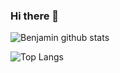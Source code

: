 ### Hi there 👋

<!--
**Benjaminlooi/Benjaminlooi** is a ✨ _special_ ✨ repository because its `README.md` (this file) appears on your GitHub profile.

Here are some ideas to get you started:

- 🔭 I’m currently working on ...
- 🌱 I’m currently learning ...
- 👯 I’m looking to collaborate on ...
- 🤔 I’m looking for help with ...
- 💬 Ask me about ...
- 📫 How to reach me: ...
- 😄 Pronouns: ...
- ⚡ Fun fact: ...
-->

![Benjamin github stats](https://github-readme-stats.vercel.app/api?username=BenjaminLooi&count_private=true&show_icons=true)

![Top Langs](https://github-readme-stats.vercel.app/api/top-langs/?username=BenjaminLooi)
